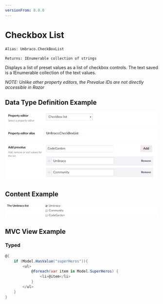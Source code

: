 ```yaml
---
versionFrom: 8.0.0
---
```


# Checkbox List

`Alias: Umbraco.CheckBoxList`

`Returns: IEnumerable collection of strings`

Displays a list of preset values as a list of checkbox controls. The text saved is a IEnumerable collection of the text values.

*NOTE: Unlike other property editors, the Prevalue IDs are not directly accessible in Razor*

## Data Type Definition Example

![True/Checkbox List Definition](images/checkbox-list-setup-v8.png)

## Content Example

![Checkbox List Example](images/checkbox-list-content.png)

## MVC View Example

### Typed

```csharp
@{
    if (Model.HasValue("superHeros")){
        <ul>
            @foreach(var item in Model.SuperHeros) {
                <li>@item</li>
            }
        </ul>
    }
}
```
